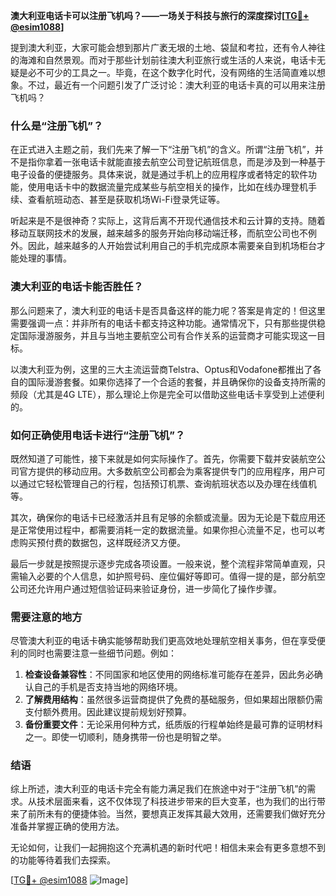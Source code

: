 **澳大利亚电话卡可以注册飞机吗？——一场关于科技与旅行的深度探讨[[TG💪+ @esim1088](https://t.me/s/esim1088)]**

提到澳大利亚，大家可能会想到那片广袤无垠的土地、袋鼠和考拉，还有令人神往的海滩和自然景观。而对于那些计划前往澳大利亚旅行或生活的人来说，电话卡无疑是必不可少的工具之一。毕竟，在这个数字化时代，没有网络的生活简直难以想象。不过，最近有一个问题引发了广泛讨论：澳大利亚的电话卡真的可以用来注册飞机吗？

### 什么是“注册飞机”？

在正式进入主题之前，我们先来了解一下“注册飞机”的含义。所谓“注册飞机”，并不是指你拿着一张电话卡就能直接去航空公司登记航班信息，而是涉及到一种基于电子设备的便捷服务。具体来说，就是通过手机上的应用程序或者特定的软件功能，使用电话卡中的数据流量完成某些与航空相关的操作，比如在线办理登机手续、查看航班动态、甚至是获取机场Wi-Fi登录凭证等。

听起来是不是很神奇？实际上，这背后离不开现代通信技术和云计算的支持。随着移动互联网技术的发展，越来越多的服务开始向移动端迁移，而航空公司也不例外。因此，越来越多的人开始尝试利用自己的手机完成原本需要亲自到机场柜台才能处理的事情。

### 澳大利亚的电话卡能否胜任？

那么问题来了，澳大利亚的电话卡是否具备这样的能力呢？答案是肯定的！但这里需要强调一点：并非所有的电话卡都支持这种功能。通常情况下，只有那些提供稳定国际漫游服务，并且与当地主要航空公司有合作关系的运营商才可能实现这一目标。

以澳大利亚为例，这里的三大主流运营商Telstra、Optus和Vodafone都推出了各自的国际漫游套餐。如果你选择了一个合适的套餐，并且确保你的设备支持所需的频段（尤其是4G LTE），那么理论上你是完全可以借助这些电话卡享受到上述便利的。

### 如何正确使用电话卡进行“注册飞机”？

既然知道了可能性，接下来就是如何实际操作了。首先，你需要下载并安装航空公司官方提供的移动应用。大多数航空公司都会为乘客提供专门的应用程序，用户可以通过它轻松管理自己的行程，包括预订机票、查询航班状态以及办理在线值机等。

其次，确保你的电话卡已经激活并且有足够的余额或流量。因为无论是下载应用还是正常使用过程中，都需要消耗一定的数据流量。如果你担心流量不足，也可以考虑购买预付费的数据包，这样既经济又方便。

最后一步就是按照提示逐步完成各项设置。一般来说，整个流程非常简单直观，只需输入必要的个人信息，如护照号码、座位偏好等即可。值得一提的是，部分航空公司还允许用户通过短信验证码来验证身份，进一步简化了操作步骤。

### 需要注意的地方

尽管澳大利亚的电话卡确实能够帮助我们更高效地处理航空相关事务，但在享受便利的同时也需要注意一些细节问题。例如：

1. **检查设备兼容性**：不同国家和地区使用的网络标准可能存在差异，因此务必确认自己的手机是否支持当地的网络环境。
2. **了解费用结构**：虽然很多运营商提供了免费的基础服务，但如果超出限额仍需支付额外费用。因此建议提前规划好预算。
3. **备份重要文件**：无论采用何种方式，纸质版的行程单始终是最可靠的证明材料之一。即使一切顺利，随身携带一份也是明智之举。

### 结语

综上所述，澳大利亚的电话卡完全有能力满足我们在旅途中对于“注册飞机”的需求。从技术层面来看，这不仅体现了科技进步带来的巨大变革，也为我们的出行带来了前所未有的便捷体验。当然，要想真正发挥其最大效用，还需要我们做好充分准备并掌握正确的使用方法。

无论如何，让我们一起拥抱这个充满机遇的新时代吧！相信未来会有更多意想不到的功能等待着我们去探索。

[[TG💪+ @esim1088](https://t.me/s/esim1088) ![Image](https://i.postimg.cc/4NQfJmqS/Snipaste-2025-05-13-00-14-12.png)]